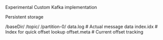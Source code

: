 Experimental Custom Kafka implementation

Persistent storage

/baseDir/
  /topic/
    /partition-0/
      data.log    # Actual message data
      index.idx   # Index for quick offset lookup
      offset.meta # Current offset tracking
